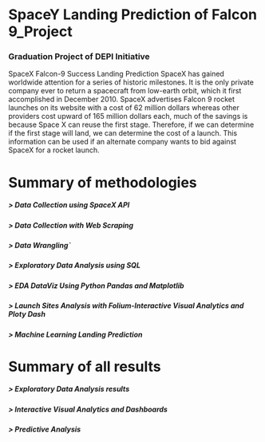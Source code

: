 # SpaceY Landing Prediction of Falcon 9_Project 
### Graduation Project of DEPI Initiative

SpaceX Falcon-9 Success Landing Prediction SpaceX has gained worldwide attention for a series of historic milestones. It is the only private company ever to return a spacecraft from low-earth orbit, which it first accomplished in December 2010. SpaceX advertises Falcon 9 rocket launches on its website with a cost of 62 million dollars whereas other providers cost upward of 165 million dollars each, much of the savings is because Space X can reuse the first stage. Therefore, if we can determine if the first stage will land, we can determine the cost of a launch. This information can be used if an alternate company wants to bid against SpaceX for a rocket launch.

# Summary of methodologies
##### > Data Collection using SpaceX API
##### > Data Collection with Web Scraping
##### > Data Wrangling`
##### > Exploratory Data Analysis using SQL
##### > EDA DataViz Using Python Pandas and Matplotlib
##### > Launch Sites Analysis with Folium-Interactive Visual Analytics and Ploty Dash
##### > Machine Learning Landing Prediction

# Summary of all results
##### > Exploratory Data Analysis results
##### > Interactive Visual Analytics and Dashboards 
##### > Predictive Analysis 
